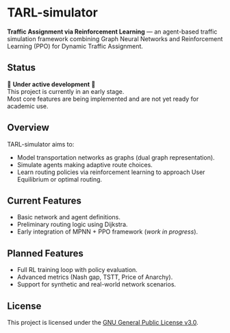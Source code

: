 # TARL-simulator

**Traffic Assignment via Reinforcement Learning** — an agent-based traffic simulation framework combining Graph Neural Networks and Reinforcement Learning (PPO) for Dynamic Traffic Assignment.

## Status

🚧 **Under active development** 🚧  
This project is currently in an early stage.  
Most core features are being implemented and are not yet ready for academic use.

## Overview

TARL-simulator aims to:
- Model transportation networks as graphs (dual graph representation).
- Simulate agents making adaptive route choices.
- Learn routing policies via reinforcement learning to approach User Equilibrium or optimal routing.

## Current Features

- Basic network and agent definitions.
- Preliminary routing logic using Dijkstra.
- Early integration of MPNN + PPO framework (*work in progress*).

## Planned Features

- Full RL training loop with policy evaluation.
- Advanced metrics (Nash gap, TSTT, Price of Anarchy).
- Support for synthetic and real-world network scenarios.

## License

This project is licensed under the [GNU General Public License v3.0](LICENSE).
